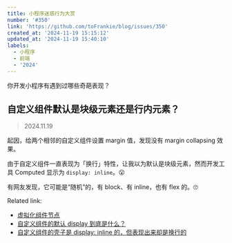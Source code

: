 ```yaml
---
title: 小程序迷惑行为大赏
number: '#350'
link: 'https://github.com/toFrankie/blog/issues/350'
created_at: '2024-11-19 15:15:12'
updated_at: '2024-11-19 15:40:10'
labels:
  - 小程序
  - 前端
  - '2024'
---
```

你开发小程序有遇到过哪些奇葩表现？

## 自定义组件默认是块级元素还是行内元素？

> 2024.11.19

起因，给两个相邻的自定义组件设置 margin 值，发现没有 margin collapsing 效果。

由于自定义组件一直表现为「换行」特性，让我以为默认是块级元素，然而开发工具 Computed 显示为 `display: inline`。😮

有网友发现，它可能是“随机”的，有 block、有 inline，也有 flex 的。🙄

Related link:

- [虚拟化组件节点](https://developers.weixin.qq.com/miniprogram/dev/framework/custom-component/wxml-wxss.html#%E8%99%9A%E6%8B%9F%E5%8C%96%E7%BB%84%E4%BB%B6%E8%8A%82%E7%82%B9)
- [自定义组件的默认 display 到底是什么？](https://developers.weixin.qq.com/community/develop/doc/0006447668c058b1f85bbb6b15ec00)
- [自定义组件的壳子是 display: inline 的，但表现出来却是换行的](https://developers.weixin.qq.com/community/develop/doc/0004a893598f20017d2d6793d5d000)
